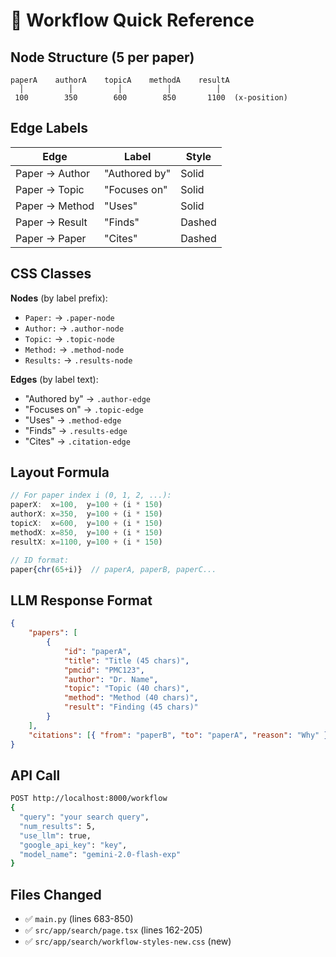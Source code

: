 # 🚀 Workflow Quick Reference

## Node Structure (5 per paper)

```
paperA    authorA    topicA    methodA    resultA
  │          │          │          │          │
 100        350        600        850       1100  (x-position)
```

## Edge Labels

| Edge           | Label         | Style  |
| -------------- | ------------- | ------ |
| Paper → Author | "Authored by" | Solid  |
| Paper → Topic  | "Focuses on"  | Solid  |
| Paper → Method | "Uses"        | Solid  |
| Paper → Result | "Finds"       | Dashed |
| Paper → Paper  | "Cites"       | Dashed |

## CSS Classes

**Nodes** (by label prefix):

-   `Paper:` → `.paper-node`
-   `Author:` → `.author-node`
-   `Topic:` → `.topic-node`
-   `Method:` → `.method-node`
-   `Results:` → `.results-node`

**Edges** (by label text):

-   "Authored by" → `.author-edge`
-   "Focuses on" → `.topic-edge`
-   "Uses" → `.method-edge`
-   "Finds" → `.results-edge`
-   "Cites" → `.citation-edge`

## Layout Formula

```javascript
// For paper index i (0, 1, 2, ...):
paperX:  x=100,  y=100 + (i * 150)
authorX: x=350,  y=100 + (i * 150)
topicX:  x=600,  y=100 + (i * 150)
methodX: x=850,  y=100 + (i * 150)
resultX: x=1100, y=100 + (i * 150)

// ID format:
paper{chr(65+i)}  // paperA, paperB, paperC...
```

## LLM Response Format

```json
{
    "papers": [
        {
            "id": "paperA",
            "title": "Title (45 chars)",
            "pmcid": "PMC123",
            "author": "Dr. Name",
            "topic": "Topic (40 chars)",
            "method": "Method (40 chars)",
            "result": "Finding (45 chars)"
        }
    ],
    "citations": [{ "from": "paperB", "to": "paperA", "reason": "Why" }]
}
```

## API Call

```bash
POST http://localhost:8000/workflow
{
  "query": "your search query",
  "num_results": 5,
  "use_llm": true,
  "google_api_key": "key",
  "model_name": "gemini-2.0-flash-exp"
}
```

## Files Changed

-   ✅ `main.py` (lines 683-850)
-   ✅ `src/app/search/page.tsx` (lines 162-205)
-   ✅ `src/app/search/workflow-styles-new.css` (new)
